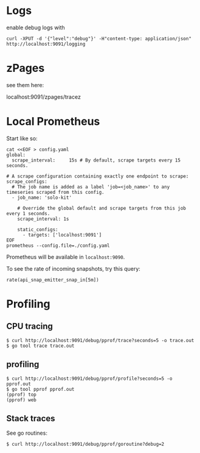 
# Logs

enable debug logs with 
```shell
curl -XPUT -d '{"level":"debug"}' -H"content-type: application/json" http://localhost:9091/logging
```

# zPages

see them here:

localhost:9091/zpages/tracez

# Local Prometheus

Start like so:
```shell
cat <<EOF > config.yaml
global:
  scrape_interval:     15s # By default, scrape targets every 15 seconds.

# A scrape configuration containing exactly one endpoint to scrape:
scrape_configs:
  # The job name is added as a label 'job=<job_name>' to any timeseries scraped from this config.
  - job_name: 'solo-kit'

    # Override the global default and scrape targets from this job every 1 seconds.
    scrape_interval: 1s

    static_configs:
      - targets: ['localhost:9091']
EOF
prometheus --config.file=./config.yaml
```

Prometheus will be available in `localhost:9090`.

To see the rate of incoming snapshots, try this query:
```
rate(api_snap_emitter_snap_in[5m])
```

# Profiling
## CPU tracing
```
$ curl http://localhost:9091/debug/pprof/trace?seconds=5 -o trace.out
$ go tool trace trace.out
```

## profiling
```
$ curl http://localhost:9091/debug/pprof/profile?seconds=5 -o pprof.out
$ go tool pprof pprof.out
(pprof) top
(pprof) web
```

## Stack traces
See go routines:
```
$ curl http://localhost:9091/debug/pprof/goroutine?debug=2
```
